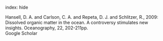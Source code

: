 index: hide

<div class="Citation">

  <div class="Citation-body">
    <div class="Citation-text">Hansell, D. A. and Carlson, C. A. and Repeta, D. J. and Schlitzer, R., 2009: Dissolved organic matter in the ocean. A controversy stimulates new insights. <span class="Article-journal">Oceanography, </span><span class="Article-volume">22, </span>202-211pp.</div>
    <div class="Citation-links">
      <div class="CitationLink" data-href="https://scholar.google.com/scholar?q=Dissolved+organic+matter+in+the+ocean.+A+controversy+stimulates+new+insights">
        <div class="CitationLink-icon CitationLink-Scholar"></div>
        <div class="CitationLink-text">Google Scholar</div>
      </div>
    </div>
  </div>
</div>


<div class="Citation-copy">

</div>